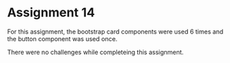 # Assignment 14
For this assignment, the bootstrap card components were used 6 times and the button component was used once.

There were no challenges while completeing this assignment.
